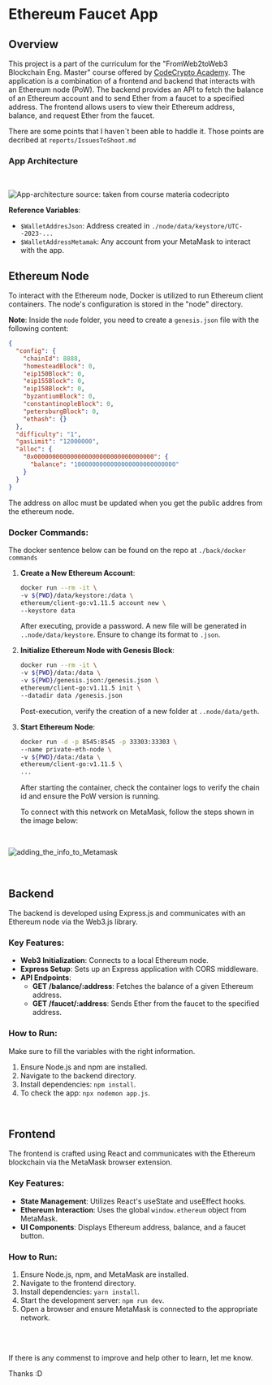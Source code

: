 
# Ethereum Faucet App

## Overview

This project is a part of the curriculum for the "FromWeb2toWeb3 Blockchain Eng. Master" course offered by [CodeCrypto Academy](https://codecrypto.academy/). The application is a combination of a frontend and backend that interacts with an Ethereum node (PoW). The backend provides an API to fetch the balance of an Ethereum account and to send Ether from a faucet to a specified address. The frontend allows users to view their Ethereum address, balance, and request Ether from the faucet.

There are some points that I haven´t been able to haddle it. Those points are decribed at `reports/IssuesToShoot.md`

### App Architecture

</br>

![App-architecture](https://github.com/cheetah-alo/FaucetAppEthereum/assets/51385472/b30ffcc0-fb01-4665-94eb-c03ea41af3fd)
source: taken from course materia codecripto

**Reference Variables**:
- `$WalletAddresJson`: Address created in `./node/data/keystore/UTC--2023-...`
- `$WalletAddressMetamak`: Any account from your MetaMask to interact with the app.

## Ethereum Node

To interact with the Ethereum node, Docker is utilized to run Ethereum client containers. The node's configuration is stored in the "node" directory.

**Note**: Inside the `node` folder, you need to create a `genesis.json` file with the following content:

```json
{
  "config": {
    "chainId": 8888,
    "homesteadBlock": 0,
    "eip150Block": 0,
    "eip155Block": 0,
    "eip158Block": 0,
    "byzantiumBlock": 0,
    "constantinopleBlock": 0,
    "petersburgBlock": 0,
    "ethash": {}
  },
  "difficulty": "1",
  "gasLimit": "12000000",
  "alloc": {
    "0x000000000000000000000000000000000": {
      "balance": "1000000000000000000000000000"
    }
  }
}
```

The address on alloc must be updated when you get the public addres from the ethereum node. 

### Docker Commands:

The docker sentence below can be found on the repo at `./back/docker commands`

1. **Create a New Ethereum Account**:
    ```bash
    docker run --rm -it \
    -v ${PWD}/data/keystore:/data \
    ethereum/client-go:v1.11.5 account new \
    --keystore data
    ```

    After executing, provide a password. A new file will be generated in `..node/data/keystore`. Ensure to change its format to `.json`.

2. **Initialize Ethereum Node with Genesis Block**:
    ```bash
    docker run --rm -it \
    -v ${PWD}/data:/data \
    -v ${PWD}/genesis.json:/genesis.json \
    ethereum/client-go:v1.11.5 init \
    --datadir data /genesis.json
    ```

    Post-execution, verify the creation of a new folder at `..node/data/geth`.

3. **Start Ethereum Node**:
    ```bash
    docker run -d -p 8545:8545 -p 33303:33303 \
    --name private-eth-node \
    -v ${PWD}/data:/data \
    ethereum/client-go:v1.11.5 \
    ...
    ```

    After starting the container, check the container logs to verify the chain id and ensure the PoW version is running.

    To connect with this network on MetaMask, follow the steps shown in the image below:

</br>


![adding_the_info_to_Metamask](https://github.com/cheetah-alo/FaucetAppEthereum/assets/51385472/e6a0f31a-6782-4119-9ba3-38ca8bb682c9)

</br>

## Backend

The backend is developed using Express.js and communicates with an Ethereum node via the Web3.js library.

### Key Features:

- **Web3 Initialization**: Connects to a local Ethereum node.
- **Express Setup**: Sets up an Express application with CORS middleware.
- **API Endpoints**: 
  - **GET /balance/:address**: Fetches the balance of a given Ethereum address.
  - **GET /faucet/:address**: Sends Ether from the faucet to the specified address.

### How to Run:

Make sure to fill the variables with the right information. 

1. Ensure Node.js and npm are installed.
2. Navigate to the backend directory.
3. Install dependencies: `npm install`.
4. To check the app: `npx nodemon app.js`.


</br>

## Frontend

The frontend is crafted using React and communicates with the Ethereum blockchain via the MetaMask browser extension.

### Key Features:

- **State Management**: Utilizes React's useState and useEffect hooks.
- **Ethereum Interaction**: Uses the global `window.ethereum` object from MetaMask.
- **UI Components**: Displays Ethereum address, balance, and a faucet button.

### How to Run:

1. Ensure Node.js, npm, and MetaMask are installed.
2. Navigate to the frontend directory.
3. Install dependencies: `yarn install`.
4. Start the development server: `npm run dev`.
5. Open a browser and ensure MetaMask is connected to the appropriate network.

</br>
</br>

If there is any commenst to improve and help other to learn, let me know. 

Thanks :D 

</br>



